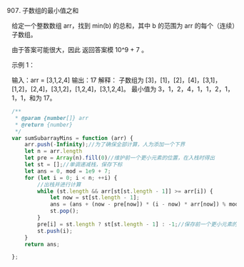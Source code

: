 907. 子数组的最小值之和

给定一个整数数组 arr，找到 min(b) 的总和，其中 b 的范围为 arr 的每个（连续）子数组。

由于答案可能很大，因此 返回答案模 10^9 + 7 。

 

示例 1：

输入：arr = [3,1,2,4]
输出：17
解释：
子数组为 [3]，[1]，[2]，[4]，[3,1]，[1,2]，[2,4]，[3,1,2]，[1,2,4]，[3,1,2,4]。 
最小值为 3，1，2，4，1，1，2，1，1，1，和为 17。
```js
/**
 * @param {number[]} arr
 * @return {number}
 */
var sumSubarrayMins = function (arr) {
    arr.push(-Infinity);//为了确保全部计算，人为添加一个下界
    let n = arr.length
    let pre = Array(n).fill(0)//维护前一个更小元素的位置，在入栈时得出
    let st = [];//单调递减栈，保存下标
    let ans = 0, mod = 1e9 + 7;
    for (let i = 0; i < n; ++i) {
        //出栈并进行计算
        while (st.length && arr[st[st.length - 1]] >= arr[i]) {
            let now = st[st.length - 1];
            ans = (ans + (now - pre[now]) * (i - now) * arr[now]) % mod;
            st.pop();
        }
        pre[i] = st.length ? st[st.length - 1] : -1;//保存前一个更小元素的位置
        st.push(i);
    }
    return ans;

};